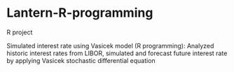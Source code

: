 # Lantern-R-programming
R project

Simulated interest rate using Vasicek model (R programming): Analyzed historic interest rates from LIBOR, simulated and forecast future interest rate by applying Vasicek stochastic differential equation
